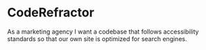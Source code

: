 # CodeRefractor

As a marketing agency I want a codebase that follows accessibility standards so that our own site is optimized for search engines.




